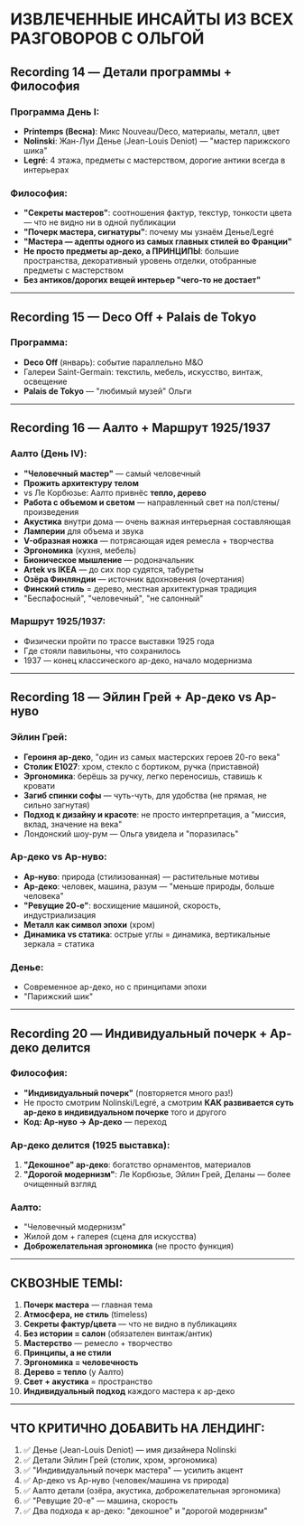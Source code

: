 # ИЗВЛЕЧЕННЫЕ ИНСАЙТЫ ИЗ ВСЕХ РАЗГОВОРОВ С ОЛЬГОЙ

## Recording 14 — Детали программы + Философия

### Программа День I:
- **Printemps (Весна)**: Микс Nouveau/Deco, материалы, металл, цвет
- **Nolinski**: Жан-Луи Денье (Jean-Louis Deniot) — "мастер парижского шика"
- **Legré**: 4 этажа, предметы с мастерством, дорогие антики всегда в интерьерах

### Философия:
- **"Секреты мастеров"**: соотношения фактур, текстур, тонкости цвета — что не видно ни в одной публикации
- **"Почерк мастера, сигнатуры"**: почему мы узнаём Денье/Legré
- **"Мастера — адепты одного из самых главных стилей во Франции"**
- **Не просто предметы ар-деко, а ПРИНЦИПЫ**: большие пространства, декоративный уровень отделки, отобранные предметы с мастерством
- **Без антиков/дорогих вещей интерьер "чего-то не достает"**

---

## Recording 15 — Deco Off + Palais de Tokyo

### Программа:
- **Deco Off** (январь): событие параллельно M&O
- Галереи Saint-Germain: текстиль, мебель, искусство, винтаж, освещение
- **Palais de Tokyo** — "любимый музей" Ольги

---

## Recording 16 — Аалто + Маршрут 1925/1937

### Аалто (День IV):
- **"Человечный мастер"** — самый человечный
- **Прожить архитектуру телом**
- vs Ле Корбюзье: Аалто привнёс **тепло, дерево**
- **Работа с объемом и светом** — направленный свет на пол/стены/произведения
- **Акустика** внутри дома — очень важная интерьерная составляющая
- **Ламперии** для объема и звука
- **V-образная ножка** — потрясающая идея ремесла + творчества
- **Эргономика** (кухня, мебель)
- **Бионическое мышление** — родоначальник
- **Artek vs IKEA** — до сих пор судятся, табуреты
- **Озёра Финляндии** — источник вдохновения (очертания)
- **Финский стиль** = дерево, местная архитектурная традиция
- "Беспафосный", "человечный", "не салонный"

### Маршрут 1925/1937:
- Физически пройти по трассе выставки 1925 года
- Где стояли павильоны, что сохранилось
- 1937 — конец классического ар-деко, начало модернизма

---

## Recording 18 — Эйлин Грей + Ар-деко vs Ар-нуво

### Эйлин Грей:
- **Героиня ар-деко**, "один из самых мастерских героев 20-го века"
- **Столик E1027**: хром, стекло с бортиком, ручка (приставной)
- **Эргономика**: берёшь за ручку, легко переносишь, ставишь к кровати
- **Загиб спинки софы** — чуть-чуть, для удобства (не прямая, не сильно загнутая)
- **Подход к дизайну и красоте**: не просто интерпретация, а "миссия, вклад, значение на века"
- Лондонский шоу-рум — Ольга увидела и "поразилась"

### Ар-деко vs Ар-нуво:
- **Ар-нуво**: природа (стилизованная) — растительные мотивы
- **Ар-деко**: человек, машина, разум — "меньше природы, больше человека"
- **"Ревущие 20-е"**: восхищение машиной, скорость, индустриализация
- **Металл как символ эпохи** (хром)
- **Динамика vs статика**: острые углы = динамика, вертикальные зеркала = статика

### Денье:
- Современное ар-деко, но с принципами эпохи
- "Парижский шик"

---

## Recording 20 — Индивидуальный почерк + Ар-деко делится

### Философия:
- **"Индивидуальный почерк"** (повторяется много раз!)
- Не просто смотрим Nolinski/Legré, а смотрим **КАК развивается суть ар-деко в индивидуальном почерке** того и другого
- **Код: Ар-нуво → Ар-деко** — переход

### Ар-деко делится (1925 выставка):
1. **"Декошное" ар-деко**: богатство орнаментов, материалов
2. **"Дорогой модернизм"**: Ле Корбюзье, Эйлин Грей, Деланы — более очищенный взгляд

### Аалто:
- "Человечный модернизм"
- Жилой дом + галерея (сцена для искусства)
- **Доброжелательная эргономика** (не просто функция)

---

## СКВОЗНЫЕ ТЕМЫ:

1. **Почерк мастера** — главная тема
2. **Атмосфера, не стиль** (timeless)
3. **Секреты фактур/цвета** — что не видно в публикациях
4. **Без истории = салон** (обязателен винтаж/антик)
5. **Мастерство** — ремесло + творчество
6. **Принципы, а не стили**
7. **Эргономика = человечность**
8. **Дерево = тепло** (у Аалто)
9. **Свет + акустика** = пространство
10. **Индивидуальный подход** каждого мастера к ар-деко

---

## ЧТО КРИТИЧНО ДОБАВИТЬ НА ЛЕНДИНГ:

1. ✅ Денье (Jean-Louis Deniot) — имя дизайнера Nolinski
2. ✅ Детали Эйлин Грей (столик, хром, эргономика)
3. ✅ "Индивидуальный почерк мастера" — усилить акцент
4. ✅ Ар-деко vs Ар-нуво (человек/машина vs природа)
5. ✅ Аалто детали (озёра, акустика, доброжелательная эргономика)
6. ✅ "Ревущие 20-е" — машина, скорость
7. ✅ Два подхода к ар-деко: "декошное" и "дорогой модернизм"


